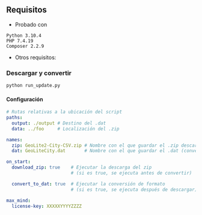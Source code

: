 
## **Requisitos**
* Probado con 

```
Python 3.10.4
PHP 7.4.19
Composer 2.2.9
```

* Otros requisitos:



### Descargar y convertir
```bash
python run_update.py
```

#### Configuración

```yml
# Rutas relativas a la ubicación del script
paths:
  output: ./output # Destino del .dat
  data: ../foo     # Localización del .zip 

names:
  zip: GeoLite2-City-CSV.zip # Nombre con el que guardar el .zip descargado
  dat: GeoLiteCity.dat       # Nombre con el que guardar el .dat (convertido)

on_start:
  download_zip: true    # Ejecutar la descarga del zip 
                        # (si es true, se ejecuta antes de convertir)

  convert_to_dat: true  # Ejecutar la conversión de formato 
                        # (si es true, se ejecuta después de descargar)

max_mind:
  license-key: XXXXXYYYYZZZZ
```